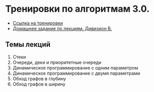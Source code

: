 # Тренировки по алгоритмам 3.0.
* [Ссылка на тренировки](https://yandex.ru/yaintern/training/algorithm-training_3)
* [Домашнее задание по лекциям. Дивизион B.](https://contest.yandex.ru/contest/45468)

## Темы лекций
1. Стеки
2. Очереди, деки и приоритетные очереди
3. Динамическое программирование с одним параметром
4. Динамическое программирование с двумя параметрами
5. Обход графов в глубину
6. Обход графов в ширину
